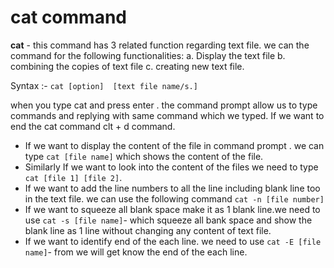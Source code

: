 # cat command
**cat** - this command has 3 related function regarding text file. we can the command for the following functionalities:
a. Display the text file
b. combining the copies of text file
c. creating new text file.

Syntax :-  ```cat [option]  [text file name/s.]```

when you type cat and press enter . the command prompt allow us to type  commands and replying with same command which we typed. If we want to end the cat command clt + d command.

* If we want to display the content of the file in command prompt . we can type ```cat [file name]``` which shows the content of the file. 
* Similarly If we want to look into the content of the files we need to type ```cat [file 1] [file 2]```.
* If we want to add the line numbers to all the line including blank line too in the text file. we can use the following command ```cat -n [file number]```
* If we want to squeeze all blank space make it as 1 blank line.we need to use ```cat -s [file name]```- which squeeze all bank space and show the blank line as 1 line without changing any content of text file.
* If we want to identify end of the each line. we need to use ```cat -E [file name]```- from we will get know the end of the each line.